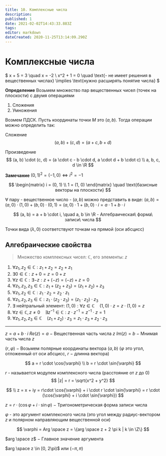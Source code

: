 ```yaml
---
title: 10. Комплексные числа
description: 
published: 1
date: 2021-02-02T14:43:33.883Z
tags: 
editor: markdown
dateCreated: 2020-11-25T13:14:09.290Z
---
```


# Комплексные числа

$
x + 5 = 3 \quad x = -2 \\
x^2 + 1 = 0 \quad \text{- не имеет решения в вещественных числах} \implies \text{нужно расширять понятие числа}
$

**Определение** Возьмем множество пар вещественных чисел (точек на плоскости) с двумя операциями

1) Сложения
2) Умножения

Возмем ПДСК. Пусть координаты точки $M$ это $(a, b)$. Тогда операции можно определить так:

Сложение
$$
(a, b) + (c, d) = (a + c, b + d)
$$

Произведение
$$
(a, b) \cdot (c, d) = (a \cdot c - b \cdot d, a \cdot d + b \cdot c) \\
a, b, c, d \in \R
$$

**Замечание** $(0, 1)^2 = (-1, 0) \iff i^2 = -1$

$$
\begin{matrix}
i = (0, 1) \\
1 = (1, 0)
\end{matrix} \quad \text{базисные векторы на плоскости}
$$


$\forall$ пару - вещественное число - $(a, b)$ можно представить в виде:
$(a, b) = (a, 0) \cdot (1, 0) + (b, 0) \cdot (0, 1) = (a, 0) \cdot 1 + (b, 0) \cdot i = a \cdot 1 + b \cdot i$ 

$$
(a, b) = a + b \cdot i, \quad a, b \in \R - Алгебраическая\ форма\ записи\ числа
$$

Точки вида $(\lambda, 0)$ соответствуют точкам на прямой (оси абсцисс)


## Алгебраические свойства

> Множество комплексных чисел: $\mathbb{C}$, его элементы: $z$

1. $\forall z_1, z_2 \in \mathbb{C}: z_1 + z_2 = z_2 + z_1$
2. $\exists 0 \in \mathbb{C}: z + 0 = z = 0 + z$
3. $\forall z \in \mathbb{C}: \exists -z: z + (-z) = (-z) + z = 0$
4. $\forall z_1, z_2, z_3 \in \mathbb{C}: z_1 + (z_2 + z_3) = (z_1 + z_2) + z_3$
5. $\forall z_1, z_2 \in \mathbb{C}: z_1 \cdot z_2 = z_2 \cdot z_1$
6. $\forall z_1, z_2, z_3 \in \mathbb{C}: z_1 \cdot (z_2 \cdot z_3) = (z_1 \cdot z_2) \cdot z_3$
7. $\exists$ нейтральный элемент: $(1, 0): \forall z \in \mathbb{C} \quad (1, 0) \cdot z = z \cdot (1, 0) = z$
8. $\forall z \in \mathbb{C}, z \not= 0 \quad \exists z^{-1} \in \mathbb{C}: z \cdot z^{-1} = z^{-1} \cdot z = 1$
9. $\forall z_1, z_2, z_3 \in \mathbb{C} \quad (z_1 + z_2) \cdot z_3 = z_1 \cdot z_3 + z_2 \cdot z_3$

---

$z = a + b \cdot i$
$Re(z) = a\ -$  Вещественная часть числа $z$
$Im(z) = b\ -$  Мнимая часть числа $z$


$(r, \varphi)\ -$ Возьмем полярные координаты вектора $(a, b)$ ($\varphi$ это угол, отложенный от оси абсцисс, $r$ $-$ длинна вектора)

$$
a = r \cdot \cos{\varphi} \\
b = r \cdot \sin{\varphi}
$$

$r$ - называется модулем комплексного числа (расстояние от $z$ до 0)
$$
|z| = r = \sqrt{x^2 + y^2}
$$

$$
 \\
z = x + iy = r\cdot \cos{\varphi} + i \cdot r \cdot \sin{\varphi} = r \cdot (\cos{\varphi} + i \cdot \sin{\varphi})
$$

$z = r \cdot (\cos{\varphi} + i \cdot \sin{\varphi})\ -$ Тригонометрическая форма записи числа

$\varphi$ - это аргумент комплексного числа (это угол между радиус-вектором $z$ и полярном направляющим вещественной оси)

$$
\varphi = Arg \space z = \{arg \space z + 2 \pi k | k \in \Z\}
$$

$arg \space z$ $-$ Главное значение аргумента

$arg \space z \in [0, 2\pi)$ или $(-\pi, \pi)$
